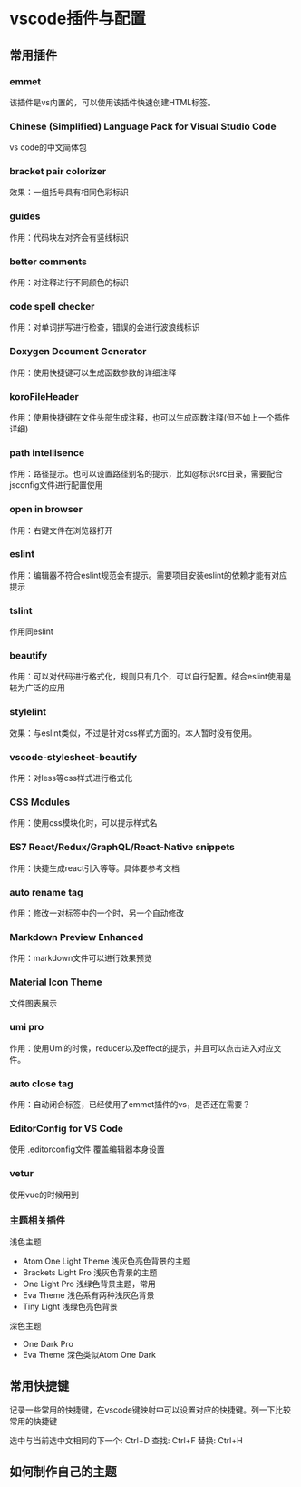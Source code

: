 # vscode插件与配置

## 常用插件

### emmet

该插件是vs内置的，可以使用该插件快速创建HTML标签。

### Chinese (Simplified) Language Pack for Visual Studio Code

vs code的中文简体包

### bracket pair colorizer

效果：一组括号具有相同色彩标识

### guides

作用：代码块左对齐会有竖线标识

### better comments

作用：对注释进行不同颜色的标识

### code spell checker

作用：对单词拼写进行检查，错误的会进行波浪线标识

### Doxygen Document Generator

作用：使用快捷键可以生成函数参数的详细注释

### koroFileHeader

作用：使用快捷键在文件头部生成注释，也可以生成函数注释(但不如上一个插件详细)

### path intellisence

作用：路径提示。也可以设置路径别名的提示，比如@标识src目录，需要配合jsconfig文件进行配置使用

### open in browser

作用：右键文件在浏览器打开

### eslint

作用：编辑器不符合eslint规范会有提示。需要项目安装eslint的依赖才能有对应提示

### tslint

作用同eslint

### beautify

作用：可以对代码进行格式化，规则只有几个，可以自行配置。结合eslint使用是较为广泛的应用

### stylelint

效果：与eslint类似，不过是针对css样式方面的。本人暂时没有使用。

### vscode-stylesheet-beautify

作用：对less等css样式进行格式化

### CSS Modules

作用：使用css模块化时，可以提示样式名

### ES7 React/Redux/GraphQL/React-Native snippets

作用：快捷生成react引入等等。具体要参考文档

### auto rename tag

作用：修改一对标签中的一个时，另一个自动修改

### Markdown Preview Enhanced

作用：markdown文件可以进行效果预览

### Material Icon Theme

文件图表展示

### umi pro

作用：使用Umi的时候，reducer以及effect的提示，并且可以点击进入对应文件。

### auto close tag

作用：自动闭合标签，已经使用了emmet插件的vs，是否还在需要？

### EditorConfig for VS Code

使用 .editorconfig文件 覆盖编辑器本身设置

### vetur

使用vue的时候用到

### 主题相关插件

浅色主题

- Atom One Light Theme 浅灰色亮色背景的主题
- Brackets Light Pro 浅灰色背景的主题
- One Light Pro 浅绿色背景主题，常用
- Eva Theme 浅色系有两种浅灰色背景
- Tiny Light 浅绿色亮色背景

深色主题

- One Dark Pro
- Eva Theme 深色类似Atom One Dark 

## 常用快捷键

记录一些常用的快捷键，在vscode键映射中可以设置对应的快捷键。列一下比较常用的快捷键

选中与当前选中文相同的下一个: Ctrl+D
查找: Ctrl+F
替换: Ctrl+H


## 如何制作自己的主题


